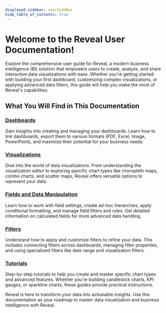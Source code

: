 ```yaml
---
displayed_sidebar: userSideBar
hide_table_of_contents: true
---
```


# Welcome to the Reveal User Documentation!

Explore the comprehensive user guide for Reveal, a modern business intelligence (BI) solution that empowers users to create, analyze, and share interactive data visualizations with ease. Whether you're getting started with building your first dashboard, customizing complex visualizations, or applying advanced data filters, this guide will help you make the most of Reveal's capabilities.

## What You Will Find in This Documentation

### [Dashboards](user/dashboard-export)
Gain insights into creating and managing your dashboards. Learn how to link dashboards, export them to various formats (PDF, Excel, Image, PowerPoint), and maximize their potential for your business needs.

### [Visualizations](user/visualizations-overview)
Dive into the world of data visualizations. From understanding the visualization editor to exploring specific chart types like choropleth maps, combo charts, and scatter maps, Reveal offers versatile options to represent your data.

### [Fields and Data Manipulation](user/fields/overview)
Learn how to work with field settings, create ad-hoc hierarchies, apply conditional formatting, and manage field filters and rules. Get detailed information on calculated fields for more advanced data handling.

### [Filters](user/filters-overview)
Understand how to apply and customize filters to refine your data. This includes connecting filters across dashboards, managing filter properties, and using specialized filters like date range and visualization filters.

### [Tutorials](user/tutorials-overview)
Step-by-step tutorials to help you create and master specific chart types and advanced features. Whether you're building candlestick charts, KPI gauges, or sparkline charts, these guides provide practical instructions.

Reveal is here to transform your data into actionable insights. Use this documentation as your roadmap to master data visualization and business intelligence with Reveal.

